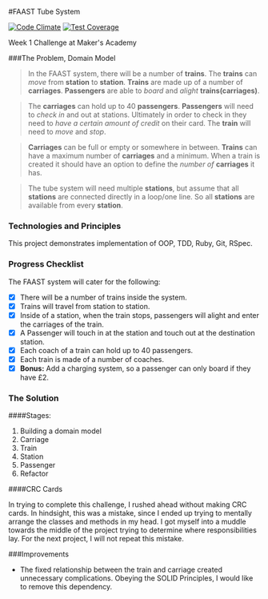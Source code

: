 #FAAST Tube System

[![Code
Climate](https://codeclimate.com/github/nickbdyer/tubesystem/badges/gpa.svg)](https://codeclimate.com/github/nickbdyer/tubesystem) [![Test Coverage](https://codeclimate.com/github/nickbdyer/tubesystem/badges/coverage.svg)](https://codeclimate.com/github/nickbdyer/tubesystem)

Week 1 Challenge at Maker's Academy

###The Problem, Domain Model

>In the FAAST system, there will be a number of **trains**. The **trains** can *move* from **station** to **station**. **Trains** are made up of a number of **carriages**. **Passengers** are able to *board* and *alight* **trains(carriages)**. 

>The **carriages** can hold up to 40 **passengers**. **Passengers** will need to *check in* and out at stations. Ultimately in order to check in they need to *have a certain amount of credit* on their card. The **train** will need to *move* and *stop*. 

>**Carriages** can be full or empty or somewhere in between. 
**Trains** can have a maximum number of **carriages** and a minimum. When a train is created it should have an option to define the *number of* **carriages** it has. 

>The tube system will need multiple **stations**, but assume that all **stations** are connected directly in a loop/one line. So all **stations** are available from every **station**. 

### Technologies and Principles

This project demonstrates implementation of OOP, TDD, Ruby, Git, RSpec. 

### Progress Checklist

The FAAST system will cater for the following:

- [x] There will be a number of trains inside the system.
- [x] Trains will travel from station to station.
- [x] Inside of a station, when the train stops, passengers will alight and enter the carriages of the train.
- [x] A Passenger will touch in at the station and touch out at the destination station.
- [x] Each coach of a train can hold up to 40 passengers.
- [x] Each train is made of a number of coaches.
- [x] **Bonus:** Add a charging system, so a passenger can only board if they have £2.

### The Solution

####Stages:

1. Building a domain model
2. Carriage
3. Train
4. Station
5. Passenger
6. Refactor

####CRC Cards

In trying to complete this challenge, I rushed ahead without making CRC cards. In hindsight, this was a mistake, since I ended up trying to mentally arrange the classes and methods in my head. I got myself into a muddle towards the middle of the project trying to determine where responsibilities lay. For the next project, I will not repeat this mistake. 


###Improvements
- The fixed relationship between the train and carriage created unnecessary complications. Obeying the SOLID Principles, I would like to remove this dependency. 
